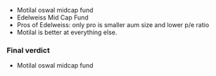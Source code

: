 -  Motilal oswal midcap fund
- Edelweiss Mid Cap Fund
- Pros of Edelweiss: only pro is smaller aum size and lower p/e ratio
- Motilal is better at everything else.

### Final verdict
- Motilal oswal midcap fund

